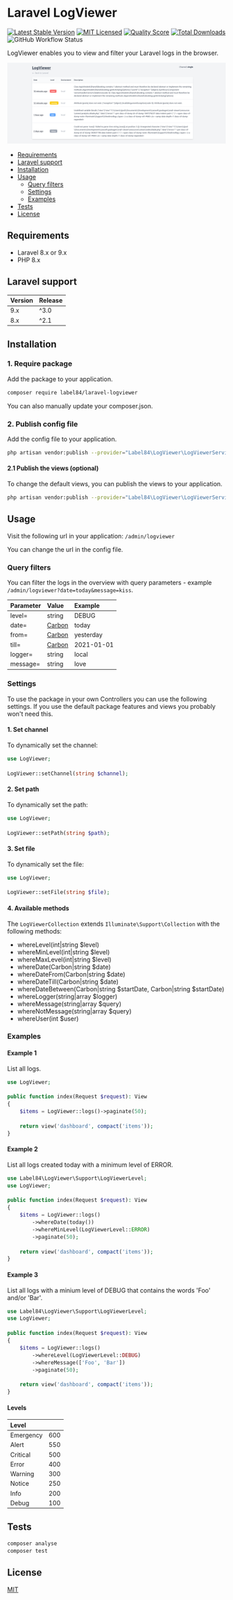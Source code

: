 # Laravel LogViewer

[![Latest Stable Version](https://poser.pugx.org/label84/laravel-logviewer/v/stable?style=flat-square)](https://packagist.org/packages/label84/laravel-logviewer)
[![MIT Licensed](https://img.shields.io/badge/license-MIT-brightgreen.svg?style=flat-square)](LICENSE)
[![Quality Score](https://img.shields.io/scrutinizer/g/label84/laravel-logviewer.svg?style=flat-square)](https://scrutinizer-ci.com/g/label84/laravel-logviewer)
[![Total Downloads](https://img.shields.io/packagist/dt/label84/laravel-logviewer.svg?style=flat-square)](https://packagist.org/packages/label84/laravel-logviewer)
![GitHub Workflow Status](https://img.shields.io/github/workflow/status/label84/laravel-logviewer/run-tests?label=Tests&style=flat-square)

LogViewer enables you to view and filter your Laravel logs in the browser.

![LogViewer screenshot](./docs/screenshot-default.png?raw=true "LogViewer Screenshot")

- [Requirements](#requirements)
- [Laravel support](#laravel-support)
- [Installation](#installation)
- [Usage](#usage)
  - [Query filters](#query-filters)
  - [Settings](#settings)
  - [Examples](#examples)
- [Tests](#tests)
- [License](#license)

## Requirements

- Laravel 8.x or 9.x
- PHP 8.x

## Laravel support

| Version | Release |
|---------|---------|
| 9.x     | ^3.0    |
| 8.x     | ^2.1    |

## Installation

### 1. Require package

Add the package to your application.

```sh
composer require label84/laravel-logviewer
```

You can also manually update your composer.json.

### 2. Publish config file

Add the config file to your application.

```sh
php artisan vendor:publish --provider="Label84\LogViewer\LogViewerServiceProvider" --tag="config"
```

#### 2.1 Publish the views (optional)

To change the default views, you can publish the views to your application.

```sh
php artisan vendor:publish --provider="Label84\LogViewer\LogViewerServiceProvider" --tag="views"
```

## Usage

Visit the following url in your application: ``/admin/logviewer``

You can change the url in the config file.

### Query filters

You can filter the logs in the overview with query parameters - example ``/admin/logviewer?date=today&message=kiss``.

| Parameter     | Value                                    | Example           |
|:--------------|:-----------------------------------------|:------------------|
| level=        | string                                   | DEBUG             |
| date=         | [Carbon](https://carbon.nesbot.com/docs) | today             |
| from=         | [Carbon](https://carbon.nesbot.com/docs) | yesterday         |
| till=         | [Carbon](https://carbon.nesbot.com/docs) | 2021-01-01        |
| logger=       | string                                   | local             |
| message=      | string                                   | love              |

### Settings

To use the package in your own Controllers you can use the following settings. If you use the default package features and views you probably won't need this.

#### 1. Set channel

To dynamically set the channel:

```php
use LogViewer;

LogViewer::setChannel(string $channel);
```

#### 2. Set path

To dynamically set the path:

```php
use LogViewer;

LogViewer::setPath(string $path);
```

#### 3. Set file

To dynamically set the file:

```php
use LogViewer;

LogViewer::setFile(string $file);
```

#### 4. Available methods

The `LogViewerCollection` extends ``Illuminate\Support\Collection`` with the following methods:

- whereLevel(int|string $level)
- whereMinLevel(int|string $level)
- whereMaxLevel(int|string $level)
- whereDate(Carbon|string $date)
- whereDateFrom(Carbon|string $date)
- whereDateTill(Carbon|string $date)
- whereDateBetween(Carbon|string $startDate, Carbon|string $startDate)
- whereLogger(string|array $logger)
- whereMessage(string|array $query)
- whereNotMessage(string|array $query)
- whereUser(int $user)

### Examples

#### Example 1

List all logs.

```php
use LogViewer;

public function index(Request $request): View
{
    $items = LogViewer::logs()->paginate(50);

    return view('dashboard', compact('items'));
}
```

#### Example 2

List all logs created today with a minimum level of ERROR.

```php
use Label84\LogViewer\Support\LogViewerLevel;
use LogViewer;

public function index(Request $request): View
{
    $items = LogViewer::logs()
        ->whereDate(today())
        ->whereMinLevel(LogViewerLevel::ERROR)
        ->paginate(50);

    return view('dashboard', compact('items'));
}
```

#### Example 3

List all logs with a minium level of DEBUG that contains the words 'Foo' and/or 'Bar'.

```php
use Label84\LogViewer\Support\LogViewerLevel;
use LogViewer;

public function index(Request $request): View
{
    $items = LogViewer::logs()
        ->whereLevel(LogViewerLevel::DEBUG)
        ->whereMessage(['Foo', 'Bar'])
        ->paginate(50);

    return view('dashboard', compact('items'));
}
```

#### Levels

| Level         |     |
|:--------------|-----|
| Emergency     | 600 |
| Alert         | 550 |
| Critical      | 500 |
| Error         | 400 |
| Warning       | 300 |
| Notice        | 250 |
| Info          | 200 |
| Debug         | 100 |

## Tests

```sh
composer analyse
composer test
```

## License

[MIT](https://opensource.org/licenses/MIT)
